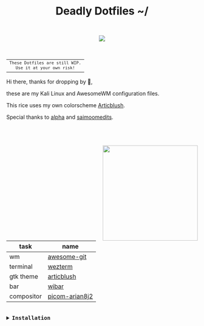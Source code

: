 
<h1 align="center">

 <br>

  <div align="center">

  <div align="center">
   <p>Deadly Dotfiles ~/</p>


  <img alt="" src="https://badges.pufler.dev/visits/synvatto/nixdots?style=for-the-badge&color=a6da95&logoColor=white&labelColor=24273a"/>
   <br>
</div>
</h1>

<p align="center"> 
  <img src="https://media.discordapp.net/attachments/987976220165697617/1018815679815753758/unknown.png?width=867&height=488">
</p> 



<br>

<table align="right">
  <tr>
    <td align="center">
      <sup>
            <samp>
                  These Dotfiles are still WIP.<br>
                  Use it at your own risk!
            </samp>
      </sup>
    </td>
  </tr>



<table>

Hi there, thanks for dropping by 💙, 

these are my Kali Linux and AwesomeWM configuration files.

This rice uses my own colorscheme [Articblush](https://github.com/articblush/).

Special thanks to [alpha](https://github.com/alphatechnolog) and [saimoomedits](https://github.com/saimoomedits).

</table>

<br>

<br>

<img src="https://awesomewm.org/doc/api/images/AUTOGEN_wibox_logo_logo_and_name.svg" width=250 align="right">



| task              | name                   |
| ----------------- | ---------------------- |
| wm                | [awesome-git](https://github.com/awesomeWM/awesome)                                      |
| terminal          | [wezterm](https://wezfurlong.org/wezterm/)                                      |
| gtk theme         | [articblush](https://github.com/articblush/gtk)
| bar               | [wibar](https://awesomewm.org/apidoc/popups_and_bars/awful.wibar.html)                   |
| compositor        | [picom-arian8j2](https://github.com/Arian8j2/picom)                                  | 

<br>




<details close>
    <summary><samp><b>Installation</b></samp></summary>


<br>

## ‎ <samp>Setup</samp>

### Clone the repository

First clone the repository

```sh
git clone -b awesomewm https://github.com/synvatto/deadlydots
cd deadlydots
```

<br>



<details close>
    <summary><samp><b>Requirements</b></samp></summary>


<br>

### Requirements

Then make sure you have the next requirements installed

#### Fonts

| **font** | **utility** |
|----------|-------------|
|[Product Sans (Google Sans)](https://www.cufonfonts.com/font/google-sans)|Main UI Font|
|[Iosevka Nerd Font](https://nerdfonts.com/font-downloads)|Some icons, others are rendered using svg|
|[CaskaydiaCove Nerd Font](https://nerdfonts.com/font-downloads)|Terminal font|

#### Dependencies

| **dependency** | **utility** |
|----------------|-------------|
|awesomeWM|The window manager (Use the GIT version)|
|picom|The compositor, i'm using the [Arian8j's picom fork](https://github.com/Arian8j2/picom)|
|zsh|The shell|
|bat|Enhanced cat|
|rofi|Apps launcher|
|playerctl|Remotely music management (needs to use dbus, use dbus-run-session if your session isn't started with dbus)|
|light|Manage the brightness using the cli|
|pulseaudio|Well, just the audio manager|
|pactl|Manage pulseaudio using the cli|
|starship|Prompt|
|wezterm|Terminal|


### Copy the configs

**WARNING**: Configuration files may be overrided.

```sh
cp -r ./.config/* ~/.config
cp -r ./.etc/* ~/.local/bin
```

